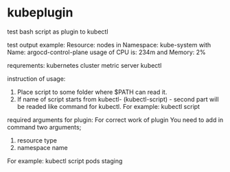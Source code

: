 # kubeplugin
test bash script as plugin to kubectl

test output example:
Resource: nodes in Namespace: kube-system with Name: argocd-control-plane usage of CPU is: 234m and Memory: 2%

requrements:
kubernetes cluster
metric server 
kubectl

instruction of usage:
1. Place script to some folder where $PATH can read it.
2. If name of script starts from kubectl- (kubectl-script) - second part will be readed like command for kubectl.
For example:
kubectl script

required arguments for plugin:
For correct work of plugin You need to add in command two arguments;
1) resource type
2) namespace name

For example:
kubectl script pods staging
